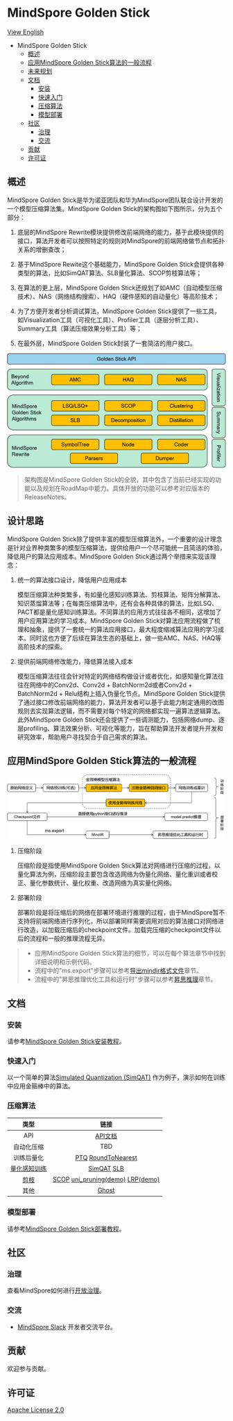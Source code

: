# MindSpore Golden Stick

[View English](./README.md)

<!-- TOC -->

- MindSpore Golden Stick
    - [概述](#概述)
    - [应用MindSpore Golden Stick算法的一般流程](#应用mindspore-golden-stick算法的一般流程)
    - [未来规划](#未来规划)
    - [文档](#文档)
        - [安装](#安装)
        - [快速入门](#快速入门)
        - [压缩算法](#压缩算法)
        - [模型部署](#模型部署)
    - [社区](#社区)
        - [治理](#治理)
        - [交流](#交流)
    - [贡献](#贡献)
    - [许可证](#许可证)

<!-- /TOC -->

## 概述

MindSpore Golden Stick是华为诺亚团队和华为MindSpore团队联合设计开发的一个模型压缩算法集。MindSpore Golden Stick的架构图如下图所示，分为五个部分：

1. 底层的MindSpore Rewrite模块提供修改前端网络的能力，基于此模块提供的接口，算法开发者可以按照特定的规则对MindSpore的前端网络做节点和拓扑关系的增删查改；

2. 基于MindSpore Rewite这个基础能力，MindSpore Golden Stick会提供各种类型的算法，比如SimQAT算法、SLB量化算法、SCOP剪枝算法等；

3. 在算法的更上层，MindSpore Golden Stick还规划了如AMC（自动模型压缩技术）、NAS（网络结构搜索）、HAQ（硬件感知的自动量化）等高阶技术；

4. 为了方便开发者分析调试算法，MindSpore Golden Stick提供了一些工具，如Visualization工具（可视化工具）、Profiler工具（逐层分析工具）、Summary工具（算法压缩效果分析工具）等；

5. 在最外层，MindSpore Golden Stick封装了一套简洁的用户接口。

![金箍棒架构图](docs/zh_cn/images/golden-stick-arch.png)

> 架构图是MindSpore Golden Stick的全貌，其中包含了当前已经实现的功能以及规划在RoadMap中能力。具体开放的功能可以参考对应版本的ReleaseNotes。

## 设计思路

MindSpore Golden Stick除了提供丰富的模型压缩算法外，一个重要的设计理念是针对业界种类繁多的模型压缩算法，提供给用户一个尽可能统一且简洁的体验，降低用户的算法应用成本。MindSpore Golden Stick通过两个举措来实现该理念：

1. 统一的算法接口设计，降低用户应用成本

   模型压缩算法种类繁多，有如量化感知训练算法、剪枝算法、矩阵分解算法、知识蒸馏算法等；在每类压缩算法中，还有会各种具体的算法，比如LSQ、PACT都是量化感知训练算法。不同算法的应用方式往往各不相同，这增加了用户应用算法的学习成本。MindSpore Golden Stick对算法应用流程做了梳理和抽象，提供了一套统一的算法应用接口，最大程度缩减算法应用的学习成本。同时这也方便了后续在算法生态的基础上，做一些AMC、NAS、HAQ等高阶技术的探索。

2. 提供前端网络修改能力，降低算法接入成本

   模型压缩算法往往会针对特定的网络结构做设计或者优化，如感知量化算法往往在网络中的Conv2d、Conv2d + BatchNorm2d或者Conv2d + BatchNorm2d + Relu结构上插入伪量化节点。MindSpore Golden Stick提供了通过接口修改前端网络的能力，算法开发者可以基于此能力制定通用的改图规则去实现算法逻辑，而不需要对每个特定的网络都实现一遍算法逻辑算法。此外MindSpore Golden Stick还会提供了一些调测能力，包括网络dump、逐层profiling、算法效果分析、可视化等能力，旨在帮助算法开发者提升开发和研究效率，帮助用户寻找契合于自己需求的算法。

## 应用MindSpore Golden Stick算法的一般流程

![金箍棒流程图](docs/zh_cn/images/workflow.png)

1. 压缩阶段

    压缩阶段是指使用MindSpore Golden Stick算法对网络进行压缩的过程，以量化算法为例，压缩阶段主要包含改造网络为伪量化网络、量化重训或者校正、量化参数统计、量化权重、改造网络为真实量化网络。

2. 部署阶段

    部署阶段是将压缩后的网络在部署环境进行推理的过程，由于MindSpore暂不支持将前端网络进行序列化，所以部署同样需要调用对应的算法接口对网络进行改造，以加载压缩后的checkpoint文件。加载完压缩的checkpoint文件以后的流程和一般的推理流程无异。

> - 应用MindSpore Golden Stick算法的细节，可以在每个算法章节中找到详细说明和示例代码。
> - 流程中的"ms.export"步骤可以参考[导出mindir格式文件](https://www.mindspore.cn/tutorials/zh-CN/master/beginner/save_load.html#保存和加载mindir)章节。
> - 流程中的"昇思推理优化工具和运行时"步骤可以参考[昇思推理](https://www.mindspore.cn/docs/zh-CN/master/model_infer/ms_infer/llm_inference_overview.html)章节。

## 文档

### 安装

请参考[MindSpore Golden Stick安装教程](docs/zh_cn/install.md)。

### 快速入门

以一个简单的算法[Simulated Quantization (SimQAT)](mindspore_gs/quantization/simulated_quantization/README_CN.md) 作为例子，演示如何在训练中应用金箍棒中的算法。

### 压缩算法

| 类型 |                             链接                                  |
| :---------------------: | :-----------------------------------------------------------------: |
| API         | [API文档](https://www.mindspore.cn/golden_stick/docs/zh-CN/master) |
| 自动化压缩   | TBD |
| 训练后量化   | [PTQ](mindspore_gs/ptq/ptq/README_CN.md) [RoundToNearest](mindspore_gs/ptq/round_to_nearest/README_CN.ipynb) |
| [量化感知训练](mindspore_gs/quantization/README_CN.md) | [SimQAT](mindspore_gs/quantization/simulated_quantization/README_CN.md) [SLB](mindspore_gs/quantization/slb/README_CN.md) |
| [剪枝](mindspore_gs/pruner/README_CN.md) | [SCOP](mindspore_gs/pruner/scop/README_CN.md) [uni_pruning(demo)](mindspore_gs/pruner/uni_pruning/README.md) [LRP(demo)](mindspore_gs/pruner/heads/lrp/README.md)  |
| 其他 | [Ghost](mindspore_gs/ghost/README_CN.md)  |

### 模型部署

请参考[MindSpore Golden Stick部署教程](docs/zh_cn/deployment/overview.md)。

## 社区

### 治理

查看MindSpore如何进行[开放治理](https://gitee.com/mindspore/community/blob/master/governance.md)。

### 交流

- [MindSpore Slack](https://join.slack.com/t/mindspore/shared_invite/zt-dgk65rli-3ex4xvS4wHX7UDmsQmfu8w) 开发者交流平台。

## 贡献

欢迎参与贡献。

## 许可证

[Apache License 2.0](https://gitee.com/mindspore/golden-stick/blob/master/LICENSE)
